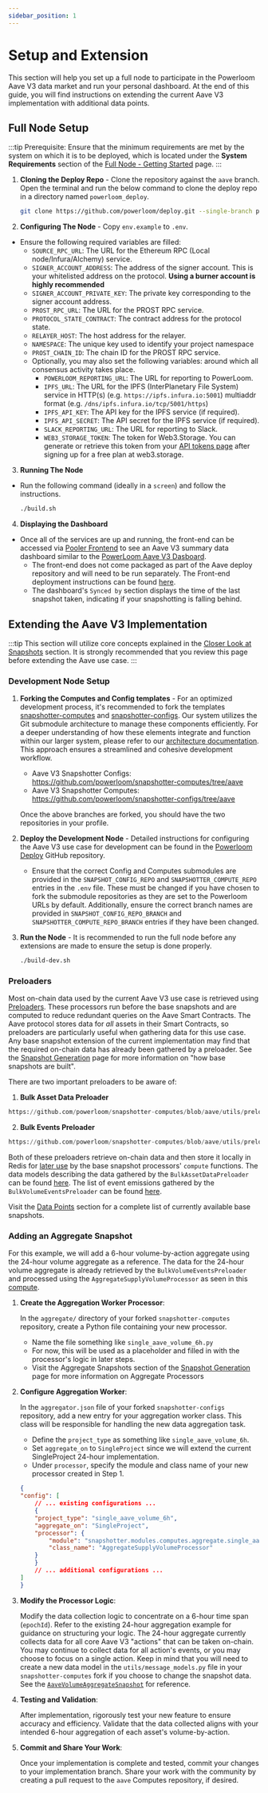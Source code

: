 ```yaml
---
sidebar_position: 1
---
```


# Setup and Extension

This section will help you set up a full node to participate in the Powerloom Aave V3 data market and run your personal dashboard. At the end of this guide, you will find instructions on extending the current Aave V3 implementation with additional data points.

## Full Node Setup

:::tip
Prerequisite: Ensure that the minimum requirements are met by the system on which it is to be deployed, which is located under the **System Requirements** section of the [Full Node - Getting Started](/build-with-powerloom/snapshotter-node/full-node/getting-started.md) page.
:::

1. **Cloning the Deploy Repo** - Clone the repository against the `aave` branch. Open the terminal and run the below command to clone the deploy repo in a directory named `powerloom_deploy`. 
    ```bash
    git clone https://github.com/powerloom/deploy.git --single-branch powerloom_deploy --branch aave && cd powerloom_deploy
    ```

2. **Configuring The Node** - Copy `env.example` to `.env`.
- Ensure the following required variables are filled:
     - `SOURCE_RPC_URL`: The URL for the Ethereum RPC (Local node/Infura/Alchemy) service.
     - `SIGNER_ACCOUNT_ADDRESS`: The address of the signer account. This is your whitelisted address on the protocol. **Using a burner account is highly recommended**
     - `SIGNER_ACCOUNT_PRIVATE_KEY`: The private key corresponding to the signer account address.
     - `PROST_RPC_URL`: The URL for the PROST RPC service.
     - `PROTOCOL_STATE_CONTRACT`: The contract address for the protocol state.
     - `RELAYER_HOST`: The host address for the relayer.
     - `NAMESPACE`: The unique key used to identify your project namespace
     - `PROST_CHAIN_ID`: The chain ID for the PROST RPC service.
   - Optionally, you may also set the following variables:
     around which all consensus activity takes place.
     - `POWERLOOM_REPORTING_URL`: The URL for reporting to PowerLoom.
     - `IPFS_URL`: The URL for the IPFS (InterPlanetary File System) service in HTTP(s) (e.g. `https://ipfs.infura.io:5001`) multiaddr format (e.g. `/dns/ipfs.infura.io/tcp/5001/https`)
     - `IPFS_API_KEY`: The API key for the IPFS service (if required).
     - `IPFS_API_SECRET`: The API secret for the IPFS service (if required).
     - `SLACK_REPORTING_URL`: The URL for reporting to Slack.
     - `WEB3_STORAGE_TOKEN`: The token for Web3.Storage. You can generate or retrieve this token from your [API tokens page](https://web3.storage/tokens/?create=true) after signing up for a free plan at web3.storage.

3. **Running The Node**
- Run the following command (ideally in a `screen`) and follow the instructions.
    ```bash
    ./build.sh
    ```

4. **Displaying the Dashboard**
- Once all of the services are up and running, the front-end can be accessed via [Pooler Frontend](https://github.com/powerloom/pooler-frontend/tree/aave) to see an Aave V3 summary data dashboard similar to the [PowerLoom Aave V3 Dasboard](https://aave-v3.powerloom.io/).
    - The front-end does not come packaged as part of the Aave deploy repository and will need to be run separately. The Front-end deployment instructions can be found [here](https://github.com/powerloom/pooler-frontend/tree/aave?tab=readme-ov-file#powerloom-pooler-product).
    - The dashboard's `Synced by` section displays the time of the last snapshot taken, indicating if your snapshotting is falling behind.

## Extending the Aave V3 Implementation

:::tip
This section will utilize core concepts explained in the [Closer Look at Snapshots](/build-with-powerloom/use-cases/existing-implementations/uniswap-dashboard/closer-look-at-snapshots) section. It is strongly recommended that you review this page before extending the Aave use case.
:::

### Development Node Setup

1. **Forking the Computes and Config templates** - For an optimized development process, it's recommended to fork the templates [snapshotter-computes](https://github.com/powerloom/snapshotter-computes/tree/aave) and [snapshotter-configs](https://github.com/powerloom/snapshotter-configs/tree/aave). Our system utilizes the Git submodule architecture to manage these components efficiently. For a deeper understanding of how these elements integrate and function within our larger system, please refer to our [architecture documentation](/build-with-powerloom/snapshotter-node/architecture.md). This approach ensures a streamlined and cohesive development workflow.

   - Aave V3 Snapshotter Configs: https://github.com/powerloom/snapshotter-computes/tree/aave
   - Aave V3 Snapshotter Computes: https://github.com/powerloom/snapshotter-configs/tree/aave

   Once the above branches are forked, you should have the two repositories in your profile. 

2. **Deploy the Development Node** - Detailed instructions for configuring the Aave V3 use case for development can be found in the [Powerloom Deploy](https://github.com/powerloom/deploy/tree/aave?tab=readme-ov-file#instructions-for-code-contributors) GitHub repository.

    - Ensure that the correct Config and Computes submodules are provided in the `SNAPSHOT_CONFIG_REPO` and `SNAPSHOTTER_COMPUTE_REPO` entries in the `.env` file. These must be changed if you have chosen to fork the submodule repositories as they are set to the Powerloom URLs by default. Additionally, ensure the correct branch names are provided in `SNAPSHOT_CONFIG_REPO_BRANCH` and `SNAPSHOTTER_COMPUTE_REPO_BRANCH` entries if they have been changed.

3. **Run the Node** - It is recommended to run the full node before any extensions are made to ensure the setup is done properly.
    ```bash
    ./build-dev.sh
    ```
    
### Preloaders

Most on-chain data used by the current Aave V3 use case is retrieved using [Preloaders](docs/Protocol/Specifications/Snapshotter/preloading.md). These processors run before the base snapshots and are computed to reduce redundant queries on the Aave Smart Contracts. The Aave protocol stores data for *all* assets in their Smart Contracts, so preloaders are particularly useful when gathering data for this use case. Any base snapshot extension of the current implementation may find that the required on-chain data has already been gathered by a preloader. See the [Snapshot Generation](/Protocol/Specifications/Snapshotter/snapshot-build.md) page for more information on "how base snapshots are built".

There are two important preloaders to be aware of:

1. **Bulk Asset Data Preloader**
```python reference
https://github.com/powerloom/snapshotter-computes/blob/aave/utils/preloaders/asset_data/preloader.py#L10-L34
```

2. **Bulk Events Preloader**
```python reference
https://github.com/powerloom/snapshotter-computes/blob/aave/utils/preloaders/volume_events/preloader.py#L9-L33
```

Both of these preloaders retrieve on-chain data and then store it locally in Redis for [later use](https://github.com/powerloom/snapshotter-computes/blob/aave/utils/core.py#L93-L121) by the base snapshot processors' `compute` functions. The data models describing the data gathered by the `BulkAssetDataPreloader` can be found [here](https://github.com/powerloom/snapshotter-computes/blob/aave/utils/models/data_models.py#L9-L45). The list of event emissions gathered by the `BulkVolumeEventsPreloader` can be found [here](https://github.com/powerloom/snapshotter-computes/blob/aave/utils/models/data_models.py#L9-L45).

Visit the [Data Points](/build-with-powerloom/use-cases/existing-implementations/aavev3-dashboard/data-points.md) section for a complete list of currently available base snapshots. 

### Adding an Aggregate Snapshot

For this example, we will add a 6-hour volume-by-action aggregate using the 24-hour volume aggregate as a reference. The data for the 24-hour volume aggregate is already retrieved by the `BulkVolumeEventsPreloader` and processed using the `AggregateSupplyVolumeProcessor` as seen in this [compute](https://github.com/powerloom/snapshotter-computes/blob/aave/aggregate/single_aave_volume_24h.py#L108).

1. **Create the Aggregation Worker Processor**:

    In the `aggregate/` directory of your forked `snapshotter-computes` repository, create a Python file containing your new processor.
    - Name the file something like `single_aave_volume_6h.py`
    - For now, this will be used as a placeholder and filled in with the processor's logic in later steps.
    - Visit the Aggregate Snapshots section of the [Snapshot Generation](/Protocol/Specifications/Snapshotter/snapshot-build.md) page for more information on Aggregate Processors

2. **Configure Aggregation Worker**:

   In the `aggregator.json` file of your forked `snapshotter-configs` repository, add a new entry for your aggregation worker class. This class will be responsible for handling the new data aggregation task.
   - Define the `project_type` as something like `single_aave_volume_6h`.
   - Set `aggregate_on` to `SingleProject` since we will extend the current SingleProject 24-hour implementation.
   - Under `processor`, specify the module and class name of your new processor created in Step 1.

    ```json 
    {
    "config": [
        // ... existing configurations ...
        {
        "project_type": "single_aave_volume_6h",
        "aggregate_on": "SingleProject",
        "processor": {
            "module": "snapshotter.modules.computes.aggregate.single_aave_volume_6h",
            "class_name": "AggregateSupplyVolumeProcessor"
        }
        }
        // ... additional configurations ...
    ]
    }
    ```

3. **Modify the Processor Logic**:

    Modify the data collection logic to concentrate on a 6-hour time span (`epochId`). Refer to the existing 24-hour aggregation example for guidance on structuring your logic. The 24-hour aggregate currently collects data for all core Aave V3 "actions" that can be taken on-chain. You may continue to collect data for all action's events, or you may choose to focus on a single action. Keep in mind that you will need to create a new data model in the `utils/message_models.py` file in your `snapshotter-computes` fork if you choose to change the snapshot data. See the [`AaveVolumeAggregateSnapshot`](https://github.com/powerloom/snapshotter-computes/blob/aave/utils/models/message_models.py#L101-L107) for reference.

4. **Testing and Validation**:

   After implementation, rigorously test your new feature to ensure accuracy and efficiency. Validate that the data collected aligns with your intended 6-hour aggregation of each asset's volume-by-action.

5. **Commit and Share Your Work**:

   Once your implementation is complete and tested, commit your changes to your implementation branch. Share your work with the community by creating a pull request to the `aave` Computes repository, if desired.

